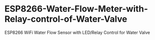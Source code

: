 # ESP8266-Water-Flow-Meter-with-Relay-control-of-Water-Valve
ESP8266 WiFi Water Flow Sensor with LED/Relay Control for Water Valve
